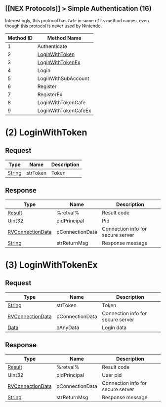 [[NEX Protocols]] > Simple Authentication (16)
---

Interestingly, this protocol has `Cafe` in some of its method names, even though this protocol is never used by Nintendo.

| Method ID | Method Name |
| --- | --- |
| 1 | Authenticate |
| 2 | [LoginWithToken](#2-loginwithtoken) |
| 3 | [LoginWithTokenEx](#3-loginwithtokenex) |
| 4 | Login |
| 5 | LoginWithSubAccount |
| 6 | Register |
| 7 | RegisterEx |
| 8 | LoginWithTokenCafe |
| 9 | LoginWithTokenCafeEx |

# (2) LoginWithToken
## Request
| Type | Name | Description |
| --- | --- | --- |
| [String] | strToken | Token |

## Response
| Type | Name | Description |
| --- | --- | --- |
| [Result] | %retval% | Result code |
| Uint32 | pidPrincipal | Pid |
| [RVConnectionData] | pConnectionData | Connection info for secure server |
| [String] | strReturnMsg | Response message |

# (3) LoginWithTokenEx
## Request
| Type | Name | Description |
| --- | --- | --- |
| [String] | strToken | Token |
| [RVConnectionData] | pConnectionData | Connection info for secure server |
| [Data] | oAnyData | Login data |

## Response
| Type | Name | Description |
| --- | --- | --- |
| [Result] | %retval% | Result code |
| Uint32 | pidPrincipal | User pid |
| [RVConnectionData] | pConnectionData | Connection info for secure server |
| [String] | strReturnMsg | Response message |

[Result]: NEX-Common-Types#result
[String]: NEX-Common-Types#string
[Data]: NEX-Common-Types#anydataholder
[RVConnectionData]: NEX-Common-Types#rvconnectiondata-structure
